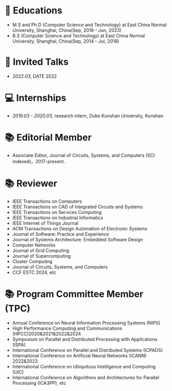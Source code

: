 
# 📖 Educations
- M.S and Ph.D (Computer Science and Technology) at East China Normal University, Shanghai, China(Sep, 2018 - Jun, 2023)
- B.S (Computer Science and Technology) at East China Normal University, Shanghai, China(Sep, 2014 - Jul, 2018)

# 💬 Invited Talks
- *2022.03*, DATE 2022

# 💻 Internships
- *2019.03 - 2020.03*, research intern, Duke Kunshan University, Kunshan



#  📚 Editorial Member
- Associate Editor, Journal of Circuits, Systems, and Computers (SCI indexed)，2017-present.

#  📚 Reviewer
- IEEE Transactions on Computers 
- IEEE Transactions on CAD of Integrated Circuits and Systems
- IEEE Transactions on Services Computing
- IEEE Transactions on Industrial Informatics
- IEEE Internet of Things Journal
- ACM Transactions on Design Automation of Electronic Systems
- Journal of Software: Practice and Experience
- Journal of Systems Architecture: Embedded Software Design
- Computer Networks
- Journal of Grid Computing 
- Journal of Supercomputing
- Cluster Computing
- Journal of Circuits, Systems, and Computers
- CCF ESTC 2024, etc
#  📚 Program Committee Member (TPC)
- Annual Conference on Neural Information Processing Systems (NIPS)
- High Performance Computing and Communications (HPCC)2020&2021&2022&2024
- Symposium on Parallel and Distributed Processing with Applications (ISPA)
- International Conference on Parallel and Distributed Systems (ICPADS) 
- International Conference on Artificial Neural Networks (ICANN) 2022&2023
- International Conference on Ubiquitous Intelligence and Computing (UIC)
- International Conference on Algorithms and Architectures for Parallel Processing (ICA3PP), etc
